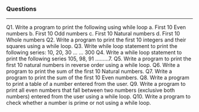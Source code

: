 ### Questions
<hr>

Q1. Write a program to print the following using while loop
a. First 10 Even numbers
b. First 10 Odd numbers
c. First 10 Natural numbers
d. First 10 Whole numbers
Q2. Write a program to print the first 10 integers and their squares using a while loop.
Q3. Write while loop statement to print the following series: 10, 20, 30 … … 300
Q4. Write a while loop statement to print the following series 105, 98, 91 ………7.
Q5. Write a program to print the first 10 natural numbers in reverse order using a while loop.
Q6. Write a program to print the sum of the first 10 Natural numbers.
Q7. Write a program to print the sum of the first 10 Even numbers.
Q8. Write a program to print a table of a number entered from the user.
Q9. Write a program to print all even numbers that fall between two numbers (exclusive both
numbers) entered from the user using a while loop.
Q10. Write a program to check whether a number is prime or not using a while loop.

